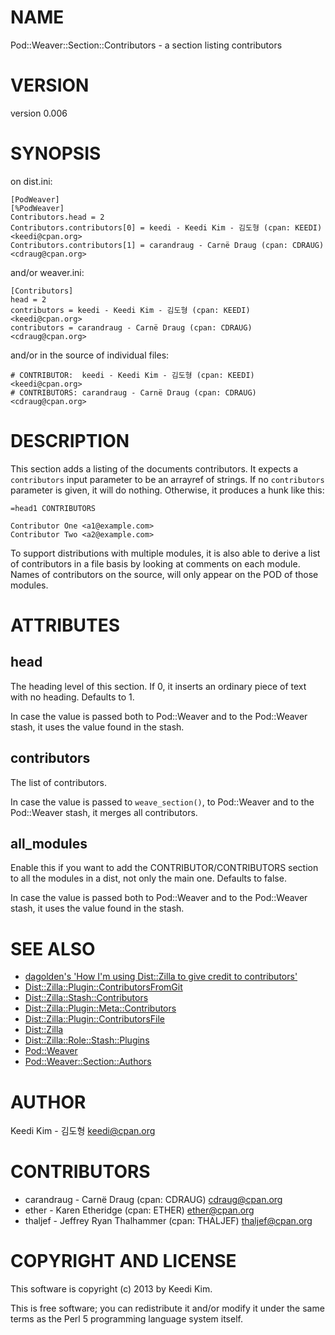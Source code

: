 # NAME

Pod::Weaver::Section::Contributors - a section listing contributors

# VERSION

version 0.006

# SYNOPSIS

on dist.ini:

    [PodWeaver]
    [%PodWeaver]
    Contributors.head = 2
    Contributors.contributors[0] = keedi - Keedi Kim - 김도형 (cpan: KEEDI) <keedi@cpan.org>
    Contributors.contributors[1] = carandraug - Carnë Draug (cpan: CDRAUG) <cdraug@cpan.org>

and/or weaver.ini:

    [Contributors]
    head = 2
    contributors = keedi - Keedi Kim - 김도형 (cpan: KEEDI) <keedi@cpan.org>
    contributors = carandraug - Carnë Draug (cpan: CDRAUG) <cdraug@cpan.org>

and/or in the source of individual files:

    # CONTRIBUTOR:  keedi - Keedi Kim - 김도형 (cpan: KEEDI) <keedi@cpan.org>
    # CONTRIBUTORS: carandraug - Carnë Draug (cpan: CDRAUG) <cdraug@cpan.org>

# DESCRIPTION

This section adds a listing of the documents contributors.  It expects a `contributors`
input parameter to be an arrayref of strings.  If no `contributors` parameter is
given, it will do nothing.  Otherwise, it produces a hunk like this:

    =head1 CONTRIBUTORS

    Contributor One <a1@example.com>
    Contributor Two <a2@example.com>

To support distributions with multiple modules, it is also able to derive a list
of contributors in a file basis by looking at comments on each module. Names of
contributors on the source, will only appear on the POD of those modules.

# ATTRIBUTES

## head

The heading level of this section.  If 0, it inserts an ordinary piece of text
with no heading. Defaults to 1.

In case the value is passed both to Pod::Weaver and to the Pod::Weaver stash,
it uses the value found in the stash.

## contributors

The list of contributors.

In case the value is passed to `weave_section()`, to Pod::Weaver
and to the Pod::Weaver stash, it merges all contributors.

## all\_modules

Enable this if you want to add the CONTRIBUTOR/CONTRIBUTORS section to
all the modules in a dist, not only the main one. Defaults to false.

In case the value is passed both to Pod::Weaver and to the Pod::Weaver stash,
it uses the value found in the stash.

# SEE ALSO

- [dagolden's 'How I'm using Dist::Zilla to give credit to contributors'](http://www.dagolden.com/index.php/1921/how-im-using-distzilla-to-give-credit-to-contributors/)
- [Dist::Zilla::Plugin::ContributorsFromGit](http://search.cpan.org/perldoc?Dist::Zilla::Plugin::ContributorsFromGit)
- [Dist::Zilla::Stash::Contributors](http://search.cpan.org/perldoc?Dist::Zilla::Stash::Contributors)
- [Dist::Zilla::Plugin::Meta::Contributors](http://search.cpan.org/perldoc?Dist::Zilla::Plugin::Meta::Contributors)
- [Dist::Zilla::Plugin::ContributorsFile](http://search.cpan.org/perldoc?Dist::Zilla::Plugin::ContributorsFile)
- [Dist::Zilla](http://search.cpan.org/perldoc?Dist::Zilla)
- [Dist::Zilla::Role::Stash::Plugins](http://search.cpan.org/perldoc?Dist::Zilla::Role::Stash::Plugins)
- [Pod::Weaver](http://search.cpan.org/perldoc?Pod::Weaver)
- [Pod::Weaver::Section::Authors](http://search.cpan.org/perldoc?Pod::Weaver::Section::Authors)

# AUTHOR

Keedi Kim - 김도형 <keedi@cpan.org>

# CONTRIBUTORS

- carandraug - Carnë Draug (cpan: CDRAUG) <cdraug@cpan.org>
- ether - Karen Etheridge (cpan: ETHER) <ether@cpan.org>
- thaljef - Jeffrey Ryan Thalhammer (cpan: THALJEF) <thaljef@cpan.org>

# COPYRIGHT AND LICENSE

This software is copyright (c) 2013 by Keedi Kim.

This is free software; you can redistribute it and/or modify it under
the same terms as the Perl 5 programming language system itself.
